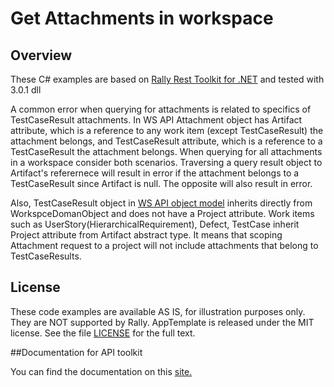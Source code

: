 Get Attachments in workspace
=========================

## Overview
These C# examples are based on [Rally Rest Toolkit for .NET](https://github.com/RallyTools/RallyRestToolkitFor.NET)
and tested with 3.0.1 dll

A common error when querying for attachments is related to specifics of TestCaseResult attachments.
In WS API Attachment object has Artifact attribute, which is a reference to any work item (except TestCaseResult) the attachment belongs, and TestCaseResult attribute, which is a reference to a TestCaseResult the attachment belongs.
When querying for all attachments in a workspace consider both scenarios. Traversing a query result object to Artifact's referernece will result in error if the attachment belongs to a TestCaseResult since Artifact is null.
The opposite will also result in error.

Also, TestCaseResult object in [WS API object model](https://rally1.rallydev.com/slm/doc/webservice/objectModel.sp) inherits directly from WorkspceDomanObject and does not have a Project attribute.
Work items such as UserStory(HierarchicalRequirement), Defect, TestCase inherit Project attribute from Artifact abstract type.
It means that scoping Attachment request to a project will not include attachments that belong to TestCaseResults.

## License
These code examples are  available AS IS, for illustration purposes only. They are NOT supported by Rally.
AppTemplate is released under the MIT license.  See the file [LICENSE](./LICENSE) for the full text.

##Documentation for API toolkit

You can find the documentation on this [site.](https://github.com/RallyTools/RallyRestToolkitFor.NET)